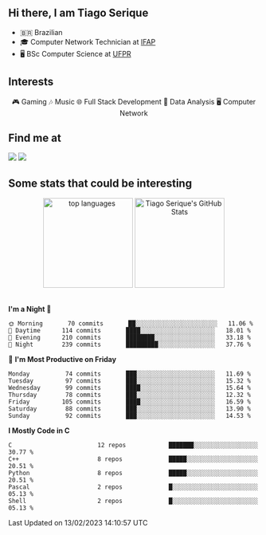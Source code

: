 
<h2> Hi there, I am Tiago Serique</h2>

<div>
	<ul>
		<li>🇧🇷 Brazilian</li>
		<li>🎓 Computer Network Technician at <a href="https://www.ifap.edu.br/">IFAP</a></li>
		<li>🖥️ BSc Computer Science at <a href="https://www.ufpr.br/portalufpr/">UFPR</a></li>
	</ul>
</div>


<h2>Interests</h2>

<div align="center">
	🎮 Gaming 🎶 Music 🌐 Full Stack Development 🎲 Data Analysis 🖥️ Computer Network
</div>

<h2>Find me at</h2>

<div>
	<a href="https://www.linkedin.com/in/tiago-serique"><img src="https://img.shields.io/badge/LinkedIn-0077B5?style=for-the-badge&logo=linkedin&logoColor=white"></a>
	<a href="https://www.instagram.com/tiago.serique/"><img src="https://img.shields.io/badge/Instagram-E4405F?style=for-the-badge&logo=instagram&logoColor=white"></a>
</div>

<h2>Some stats that could be interesting</h2>

<div align="center">
	<img height="180em" src="https://tiagoserique.vercel.app/api/top-langs/?layout=compact&theme=tokyonight&username=tiagoserique&langs_count=10&hide=makefile&exclude_repo=vim-mods" alt="top languages">
	<img height="180em" src="https://tiagoserique.vercel.app/api?username=tiagoserique&count_private=true&show_icons=true&theme=tokyonight&include_all_commits=true" alt="Tiago Serique's GitHub Stats">
</div> 

<br>

<!--START_SECTION:waka-->
**I'm a Night 🦉** 

```text
🌞 Morning       70 commits       ██░░░░░░░░░░░░░░░░░░░░░░░   11.06 % 
🌆 Daytime      114 commits       ████░░░░░░░░░░░░░░░░░░░░░   18.01 % 
🌃 Evening      210 commits       ████████░░░░░░░░░░░░░░░░░   33.18 % 
🌙 Night        239 commits       █████████░░░░░░░░░░░░░░░░   37.76 % 

```
📅 **I'm Most Productive on Friday** 

```text
Monday          74 commits       ███░░░░░░░░░░░░░░░░░░░░░░   11.69 % 
Tuesday         97 commits       ███░░░░░░░░░░░░░░░░░░░░░░   15.32 % 
Wednesday       99 commits       ████░░░░░░░░░░░░░░░░░░░░░   15.64 % 
Thursday        78 commits       ███░░░░░░░░░░░░░░░░░░░░░░   12.32 % 
Friday         105 commits       ████░░░░░░░░░░░░░░░░░░░░░   16.59 % 
Saturday        88 commits       ███░░░░░░░░░░░░░░░░░░░░░░   13.90 % 
Sunday          92 commits       ███░░░░░░░░░░░░░░░░░░░░░░   14.53 % 

```


**I Mostly Code in C** 

```text
C                        12 repos            ███████░░░░░░░░░░░░░░░░░░   30.77 % 
C++                      8 repos             █████░░░░░░░░░░░░░░░░░░░░   20.51 % 
Python                   8 repos             █████░░░░░░░░░░░░░░░░░░░░   20.51 % 
Pascal                   2 repos             █░░░░░░░░░░░░░░░░░░░░░░░░   05.13 % 
Shell                    2 repos             █░░░░░░░░░░░░░░░░░░░░░░░░   05.13 % 

```



 Last Updated on 13/02/2023 14:10:57 UTC
<!--END_SECTION:waka-->
